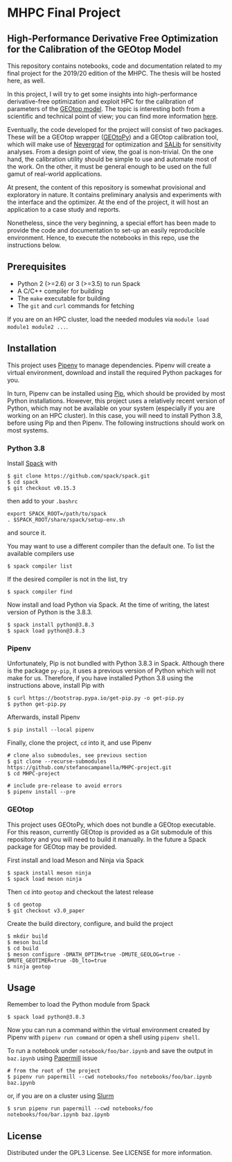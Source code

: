 # MHPC Final Project
## High-Performance Derivative Free Optimization for the Calibration of the GEOtop Model

This repository contains notebooks, code and documentation related to my final project for the 2019/20 edition of the MHPC. The thesis will be hosted here, as well. 

In this project, I will try to get some insights into high-performance derivative-free optimization and exploit HPC for the calibration of parameters of the [GEOtop model](https://geotopmodel.github.io/geotop). The topic is interesting both from a scientific and technical point of view; you can find more information [here](https://stefanocampanella.github.io/MHPC_project_meeting).

Eventually, the code developed for the project will consist of two packages. These will be a GEOtop wrapper ([GEOtoPy](https://github.com/stefanocampanella/GEOtoPy)) and a GEOtop calibration tool, which will make use of [Nevergrad](https://facebookresearch.github.io/nevergrad) for optimization and [SALib](https://salib.github.io/SALib) for sensitivity analyses. From a design point of view, the goal is non-trivial. On the one hand, the calibration utility should be simple to use and automate most of the work. On the other, it must be general enough to be used on the full gamut of real-world applications.

At present, the content of this repository is somewhat provisional and exploratory in nature. It contains preliminary analysis and experiments with the interface and the optimizer. At the end of the project, it will host an application to a case study and reports.  

Nonetheless, since the very beginning, a special effort has been made to provide the code and documentation to set-up an easily reproducible environment. Hence, to execute the notebooks in this repo, use the instructions below. 


## Prerequisites

* Python 2 (>=2.6) or 3 (>=3.5) to run Spack
* A C/C++ compiler for building
* The `make` executable for building
* The `git` and `curl` commands for fetching

If you are on an HPC cluster, load the needed modules via `module load module1 module2 ...`.


## Installation

This project uses [Pipenv](https://github.com/pypa/pipenv) to manage dependencies. Pipenv will create a virtual environment, download and install the required Python packages for you. 

In turn, Pipenv can be installed using [Pip](https://pip.pypa.io/en/stable/), which should be provided by most Python installations. However, this project uses a relatively recent version of Python, which may not be available on your system (especially if you are working on an HPC cluster). In this case, you will need to install Python 3.8, before using Pip and then Pipenv. The following instructions should work on most systems.

### Python 3.8

Install [Spack](https://spack.io/) with
```
$ git clone https://github.com/spack/spack.git
$ cd spack
$ git checkout v0.15.3
```
then add to your `.bashrc` 
```
export SPACK_ROOT=/path/to/spack
. $SPACK_ROOT/share/spack/setup-env.sh
```
and source it. 

You may want to use a different compiler than the default one. To list the available compilers use
```
$ spack compiler list
```

If the desired compiler is not in the list, try
```
$ spack compiler find
```

Now install and load Python via Spack. At the time of writing, the latest version of Python is the 3.8.3.
```
$ spack install python@3.8.3
$ spack load python@3.8.3
```
### Pipenv

Unfortunately, Pip is not bundled with Python 3.8.3 in Spack. Although there is the package `py-pip`, it uses a previous version of Python which will not make for us. Therefore, if you have installed Python 3.8 using the instructions above, install Pip with
```
$ curl https://bootstrap.pypa.io/get-pip.py -o get-pip.py
$ python get-pip.py
```

Afterwards, install Pipenv
```
$ pip install --local pipenv
```

Finally, clone the project, `cd` into it, and use Pipenv
```
# clone also submodules, see previous section
$ git clone --recurse-submodules https://github.com/stefanocampanella/MHPC-project.git
$ cd MHPC-project

# include pre-release to avoid errors
$ pipenv install --pre
```

### GEOtop

This project uses GEOtoPy, which does not bundle a GEOtop executable. For this reason, currently GEOtop is provided as a Git submodule of this repository and you will need to build it manually. In the future a Spack package for GEOtop may be provided.

First install and load Meson and Ninja via Spack
```
$ spack install meson ninja
$ spack load meson ninja
```

Then `cd` into `geotop` and checkout the latest release
```
$ cd geotop
$ git checkout v3.0_paper
```

Create the build directory, configure, and build the project
```
$ mkdir build
$ meson build
$ cd build
$ meson configure -DMATH_OPTIM=true -DMUTE_GEOLOG=true -DMUTE_GEOTIMER=true -Db_lto=true
$ ninja geotop
```

## Usage

Remember to load the Python module from Spack
```
$ spack load python@3.8.3
```

Now you can run a command within the virtual environment created by Pipenv with `pipenv run command` or open a shell using `pipenv shell`.

To run a notebook under `notebook/foo/bar.ipynb` and save the output in `baz.ipynb` using [Papermill](https://github.com/nteract/papermill) issue

```
# from the root of the project
$ pipenv run papermill --cwd notebooks/foo notebooks/foo/bar.ipynb baz.ipynb
```

or, if you are on a cluster using [Slurm](https://slurm.schedmd.com/documentation.html)
```
$ srun pipenv run papermill --cwd notebooks/foo notebooks/foo/bar.ipynb baz.ipynb
```


## License

Distributed under the GPL3 License. See LICENSE for more information.

